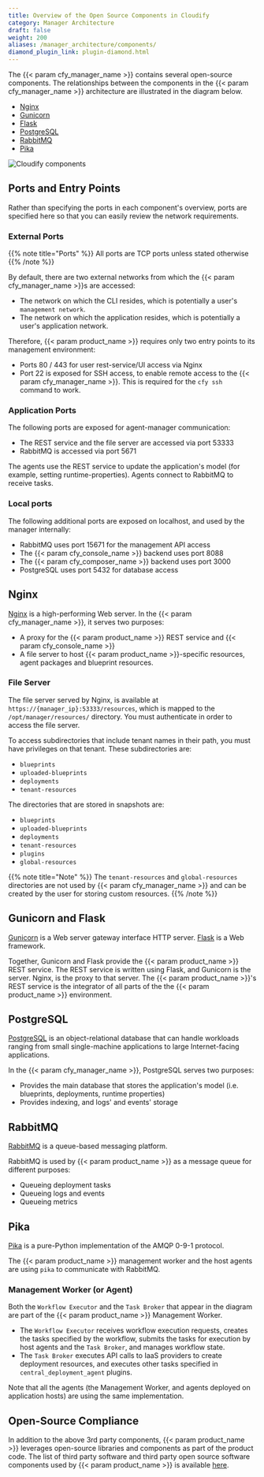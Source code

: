 ```yaml
---
title: Overview of the Open Source Components in Cloudify
category: Manager Architecture
draft: false
weight: 200
aliases: /manager_architecture/components/
diamond_plugin_link: plugin-diamond.html
---
```


The {{< param cfy_manager_name >}} contains several open-source components. The relationships between the components in the {{< param cfy_manager_name >}} architecture are illustrated in the diagram below.

* [Nginx](#nginx)
* [Gunicorn](#gunicorn-and-flask)
* [Flask](#gunicorn-and-flask)
* [PostgreSQL](#postgresql)
* [RabbitMQ](#rabbitmq)
* [Pika](#pika)

![Cloudify components]( /images/architecture/cloudify_advanced_architecture.png )

## Ports and Entry Points

Rather than specifying the ports in each component's overview, ports are specified here so that you can easily review the network requirements.

### External Ports

{{% note title="Ports" %}}
All ports are TCP ports unless stated otherwise
{{% /note %}}

By default, there are two external networks from which the {{< param cfy_manager_name >}}s are accessed:

* The network on which the CLI resides, which is potentially a user's `management network`.
* The network on which the application resides, which is potentially a user's application network.

Therefore, {{< param product_name >}} requires only two entry points to its management environment:

* Ports 80 / 443 for user rest-service/UI access via Nginx
* Port 22 is exposed for SSH access, to enable remote access to the {{< param cfy_manager_name >}}.
  This is required for the `cfy ssh` command to work.

### Application Ports

The following ports are exposed for agent-manager communication:

* The REST service and the file server are accessed via port 53333
* RabbitMQ is accessed via port 5671

The agents use the REST service to update the application's model (for example, setting runtime-properties).
Agents connect to RabbitMQ to receive tasks.

### Local ports

The following additional ports are exposed on localhost, and used by the manager internally:

* RabbitMQ uses port 15671 for the management API access
* The {{< param cfy_console_name >}} backend uses port 8088
* The {{< param cfy_composer_name >}} backend uses port 3000
* PostgreSQL uses port 5432 for database access


## Nginx

[Nginx](http://nginx.com/) is a high-performing Web server. In the {{< param cfy_manager_name >}}, it serves two purposes:

* A proxy for the {{< param product_name >}} REST service and {{< param cfy_console_name >}}
* A file server to host {{< param product_name >}}-specific resources, agent packages and blueprint resources.

### File Server

The file server served by Nginx, is available at `https://{manager_ip}:53333/resources`, which is mapped to the `/opt/manager/resources/` directory. You must authenticate in order to access the file server.

To access subdirectories that include tenant names in their path, you must have privileges on that tenant. These subdirectories are:

* `blueprints`
* `uploaded-blueprints`
* `deployments`
* `tenant-resources`

The directories that are stored in snapshots are:

* `blueprints`
* `uploaded-blueprints`
* `deployments`
* `tenant-resources`
* `plugins`
* `global-resources`

{{% note title="Note" %}}
The `tenant-resources` and `global-resources` directories are not used by {{< param cfy_manager_name >}} and can be created by the user for storing custom resources.
{{% /note %}}


## Gunicorn and Flask

[Gunicorn](http://gunicorn.org/) is a Web server gateway interface HTTP server. [Flask](http://flask.pocoo.org/) is a Web framework.

Together, Gunicorn and Flask provide the {{< param product_name >}} REST service. The REST service is written using Flask, and Gunicorn is the server. Nginx, is the proxy to that server.
The {{< param product_name >}}'s REST service is the integrator of all parts of the the {{< param product_name >}} environment.

## PostgreSQL

[PostgreSQL](https://www.postgresql.org/) is an object-relational database that can handle workloads ranging from small single-machine applications to large Internet-facing applications.

In the {{< param cfy_manager_name >}}, PostgreSQL serves two purposes:

* Provides the main database that stores the application's model (i.e. blueprints, deployments, runtime properties)
* Provides indexing, and logs' and events' storage

## RabbitMQ

[RabbitMQ](http://www.rabbitmq.com/) is a queue-based messaging platform.

RabbitMQ is used by {{< param product_name >}} as a message queue for different purposes:

* Queueing deployment tasks
* Queueing logs and events
* Queueing metrics

## Pika

[Pika](http://pika.readthedocs.io/en/latest/) is a pure-Python implementation
of the AMQP 0-9-1 protocol.

The {{< param product_name >}} management worker and the host agents are using `pika` to
communicate with RabbitMQ.

### Management Worker (or Agent)

Both the `Workflow Executor` and the `Task Broker` that appear in the diagram are part of the {{< param product_name >}} Management Worker.

* The `Workflow Executor` receives workflow execution requests, creates the tasks specified by the workflow, submits the tasks for execution by host agents and the `Task Broker`, and manages workflow state.
* The `Task Broker` executes API calls to IaaS providers to create deployment resources, and executes other tasks specified in `central_deployment_agent` plugins.

Note that all the agents (the Management Worker, and agents deployed on application hosts) are using the same implementation.

## Open-Source Compliance

In addition to the above 3rd party components, {{< param product_name >}} leverages open-source libraries and components as part of the product code.
The list of third party software and third party open source software components used by {{< param product_name >}} is available [here](/pdf/Open-Source-Compliance-511.pdf).
